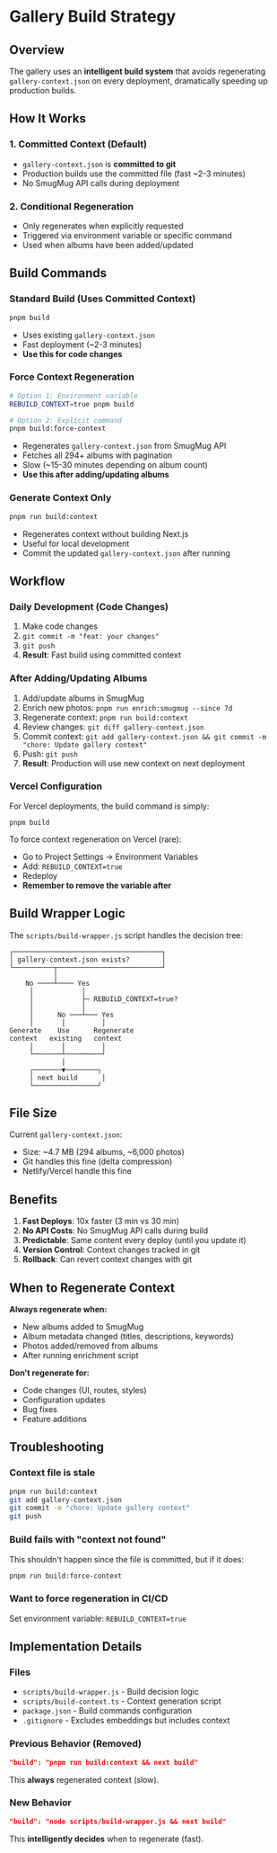 # Gallery Build Strategy

## Overview

The gallery uses an **intelligent build system** that avoids regenerating `gallery-context.json` on every deployment, dramatically speeding up production builds.

## How It Works

### 1. Committed Context (Default)
- `gallery-context.json` is **committed to git**
- Production builds use the committed file (fast ~2-3 minutes)
- No SmugMug API calls during deployment

### 2. Conditional Regeneration
- Only regenerates when explicitly requested
- Triggered via environment variable or specific command
- Used when albums have been added/updated

## Build Commands

### Standard Build (Uses Committed Context)
```bash
pnpm build
```
- Uses existing `gallery-context.json`
- Fast deployment (~2-3 minutes)
- **Use this for code changes**

### Force Context Regeneration
```bash
# Option 1: Environment variable
REBUILD_CONTEXT=true pnpm build

# Option 2: Explicit command
pnpm build:force-context
```
- Regenerates `gallery-context.json` from SmugMug API
- Fetches all 294+ albums with pagination
- Slow (~15-30 minutes depending on album count)
- **Use this after adding/updating albums**

### Generate Context Only
```bash
pnpm run build:context
```
- Regenerates context without building Next.js
- Useful for local development
- Commit the updated `gallery-context.json` after running

## Workflow

### Daily Development (Code Changes)
1. Make code changes
2. `git commit -m "feat: your changes"`
3. `git push`
4. **Result**: Fast build using committed context

### After Adding/Updating Albums
1. Add/update albums in SmugMug
2. Enrich new photos: `pnpm run enrich:smugmug --since 7d`
3. Regenerate context: `pnpm run build:context`
4. Review changes: `git diff gallery-context.json`
5. Commit context: `git add gallery-context.json && git commit -m "chore: Update gallery context"`
6. Push: `git push`
7. **Result**: Production will use new context on next deployment

### Vercel Configuration
For Vercel deployments, the build command is simply:
```
pnpm build
```

To force context regeneration on Vercel (rare):
- Go to Project Settings → Environment Variables
- Add: `REBUILD_CONTEXT=true`
- Redeploy
- **Remember to remove the variable after**

## Build Wrapper Logic

The `scripts/build-wrapper.js` script handles the decision tree:

```
┌─────────────────────────────────────┐
│ gallery-context.json exists?        │
└──────────┬──────────────────────────┘
           │
    No ────┴──── Yes
     │            │
     │            ├─ REBUILD_CONTEXT=true?
     │            │
     │      No ───┴─── Yes
     │       │         │
Generate    Use      Regenerate
context   existing   context
     │       │         │
     └───────┴─────────┘
             │
     ┌───────▼────────┐
     │ next build      │
     └────────────────┘
```

## File Size

Current `gallery-context.json`:
- Size: ~4.7 MB (294 albums, ~6,000 photos)
- Git handles this fine (delta compression)
- Netlify/Vercel handle this fine

## Benefits

1. **Fast Deploys**: 10x faster (3 min vs 30 min)
2. **No API Costs**: No SmugMug API calls during build
3. **Predictable**: Same content every deploy (until you update it)
4. **Version Control**: Context changes tracked in git
5. **Rollback**: Can revert context changes with git

## When to Regenerate Context

**Always regenerate when:**
- New albums added to SmugMug
- Album metadata changed (titles, descriptions, keywords)
- Photos added/removed from albums
- After running enrichment script

**Don't regenerate for:**
- Code changes (UI, routes, styles)
- Configuration updates
- Bug fixes
- Feature additions

## Troubleshooting

### Context file is stale
```bash
pnpm run build:context
git add gallery-context.json
git commit -m "chore: Update gallery context"
git push
```

### Build fails with "context not found"
This shouldn't happen since the file is committed, but if it does:
```bash
pnpm run build:force-context
```

### Want to force regeneration in CI/CD
Set environment variable: `REBUILD_CONTEXT=true`

## Implementation Details

### Files
- `scripts/build-wrapper.js` - Build decision logic
- `scripts/build-context.ts` - Context generation script
- `package.json` - Build commands configuration
- `.gitignore` - Excludes embeddings but includes context

### Previous Behavior (Removed)
```json
"build": "pnpm run build:context && next build"
```
This **always** regenerated context (slow).

### New Behavior
```json
"build": "node scripts/build-wrapper.js && next build"
```
This **intelligently decides** when to regenerate (fast).
